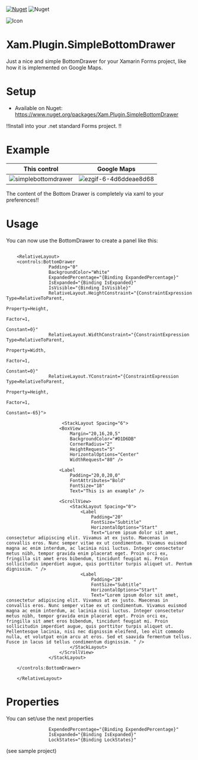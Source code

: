 [![Nuget](https://img.shields.io/nuget/v/Xam.Plugin.SimpleBottomDrawer)](https://www.nuget.org/packages/Xam.Plugin.SimpleBottomDrawer) ![Nuget](https://img.shields.io/nuget/dt/Xam.Plugin.SimpleBottomDrawer)

![Icon](https://raw.githubusercontent.com/galadril/Xam.Plugin.SimpleBottomDrawer/master/Samples/Xam.Plugin.SimpleBottomDrawer.Samples/Xam.Plugin.SimpleBottomDrawer.Samples.Android/Resources/mipmap-xxhdpi/ic_launcher.png)

# Xam.Plugin.SimpleBottomDrawer
Just a nice and simple BottomDrawer for your Xamarin Forms project, like how it is implemented on Google Maps.


# Setup
* Available on Nuget:
https://www.nuget.org/packages/Xam.Plugin.SimpleBottomDrawer

!!Install into your .net standard Forms project. !!


# Example
This control | Google Maps
--- | --- 
![simplebottomdrawer](https://user-images.githubusercontent.com/14561640/71714517-81c7db80-2e0e-11ea-81aa-5c773ccac633.gif) | ![ezgif-6-4d6ddeae8d68](https://user-images.githubusercontent.com/14561640/71723319-7f747a00-2e2c-11ea-9091-bb4e87935215.gif)
 
 
 The content of the Bottom Drawer is completely via xaml to your preferences!!


# Usage
You can now use the BottomDrawer to create a panel like this:

```

    <RelativeLayout>
    <controls:BottomDrawer
                Padding="0"
                BackgroundColor="White"
                ExpandedPercentage="{Binding ExpandedPercentage}"
                IsExpanded="{Binding IsExpanded}"
                IsVisible="{Binding IsVisible}"
                RelativeLayout.HeightConstraint="{ConstraintExpression Type=RelativeToParent,
                                                                       Property=Height,
                                                                       Factor=1,
                                                                       Constant=0}"
                RelativeLayout.WidthConstraint="{ConstraintExpression Type=RelativeToParent,
                                                                      Property=Width,
                                                                      Factor=1,
                                                                      Constant=0}"
                RelativeLayout.YConstraint="{ConstraintExpression Type=RelativeToParent,
                                                                  Property=Height,
                                                                  Factor=1,
                                                                  Constant=-65}">
																  
					 <StackLayout Spacing="6">
                    <BoxView
                        Margin="20,16,20,5"
                        BackgroundColor="#D1D6DB"
                        CornerRadius="2"
                        HeightRequest="5"
                        HorizontalOptions="Center"
                        WidthRequest="80" />

                    <Label
                        Padding="20,0,20,0"
                        FontAttributes="Bold"
                        FontSize="18"
                        Text="This is an example" />

                    <ScrollView>
                        <StackLayout Spacing="0">
                            <Label
                                Padding="20"
                                FontSize="Subtitle"
                                HorizontalOptions="Start"
                                Text="Lorem ipsum dolor sit amet, consectetur adipiscing elit. Vivamus at ex justo. Maecenas in convallis eros. Nunc semper vitae ex ut condimentum. Vivamus euismod magna ac enim interdum, ac lacinia nisi luctus. Integer consectetur metus nibh, tempor gravida enim placerat eget. Proin orci ex, fringilla sit amet eros bibendum, tincidunt feugiat mi. Proin sollicitudin imperdiet augue, quis porttitor turpis aliquet ut. Pentum dignissim. " />
                            <Label
                                Padding="20"
                                FontSize="Subtitle"
                                HorizontalOptions="Start"
                                Text="Lorem ipsum dolor sit amet, consectetur adipiscing elit. Vivamus at ex justo. Maecenas in convallis eros. Nunc semper vitae ex ut condimentum. Vivamus euismod magna ac enim interdum, ac lacinia nisi luctus. Integer consectetur metus nibh, tempor gravida enim placerat eget. Proin orci ex, fringilla sit amet eros bibendum, tincidunt feugiat mi. Proin sollicitudin imperdiet augue, quis porttitor turpis aliquet ut. Pellentesque lacinia, nisi nec dignissim eleifend, leo elit commodo nulla, et volutpat enim arcu at eros. Sed et saavida fermentum tellus.  Fusce in lacus id tellus condimentum dignissim. " />
                        </StackLayout>
                    </ScrollView>
                </StackLayout>
					
	</controls:BottomDrawer>

    </RelativeLayout>
```


# Properties
You can set/use the next properties

```
                ExpendedPercentage="{Binding ExpendedPercentage}"
                IsExpanded="{Binding IsExpanded}"
                LockStates="{Binding LockStates}"

```


(see sample project)





